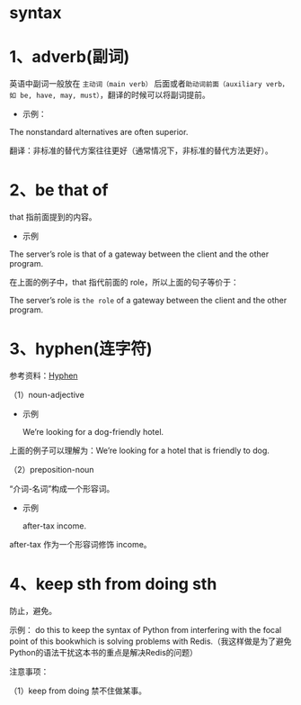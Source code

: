syntax
===

# 1、adverb(副词)

英语中副词一般放在 `主动词（main verb）` 后面或者`助动词前面（auxiliary verb，如 be, have, may, must）`，翻译的时候可以将副词提前。

- 示例：

The nonstandard alternatives are often superior.

翻译：非标准的替代方案往往更好（通常情况下，非标准的替代方法更好）。

# 2、be that of

that 指前面提到的内容。

- 示例

The server’s role is that of a gateway between the client and the other program.

在上面的例子中，that 指代前面的 role，所以上面的句子等价于：

The server’s role is `the role` of a gateway between the client and the other program.

# 3、hyphen(连字符)

参考资料：[Hyphen](https://www.grammarly.com/blog/hyphen/)

（1）noun-adjective

- 示例

  We’re looking for a dog-friendly hotel.

上面的例子可以理解为：We’re looking for a hotel that is friendly to dog. 

（2）preposition-noun

“介词-名词”构成一个形容词。

- 示例

  after-tax income.

after-tax 作为一个形容词修饰 income。

# 4、keep sth from doing sth

防止，避免。

示例： do this to keep the syntax of Python from interfering with the focal point of this bookwhich is solving problems with Redis.（我这样做是为了避免Python的语法干扰这本书的重点是解决Redis的问题）

注意事项：

（1）keep from doing 禁不住做某事。

